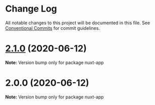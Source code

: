 # Change Log

All notable changes to this project will be documented in this file.
See [Conventional Commits](https://conventionalcommits.org) for commit guidelines.

# [2.1.0](https://github.com/pyramation/LaTeX2JS/compare/nuxt-app@2.0.0...nuxt-app@2.1.0) (2020-06-12)

**Note:** Version bump only for package nuxt-app





# 2.0.0 (2020-06-12)

**Note:** Version bump only for package nuxt-app
